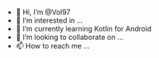 - 👋 Hi, I’m @Vol97
- 👀 I’m interested in ...
- 🌱 I’m currently learning Kotlin for Android
- 💞️ I’m looking to collaborate on ...
- 📫 How to reach me ...

<!---
Vol97/Vol97 is a ✨ special ✨ repository because its `README.md` (this file) appears on your GitHub profile.
You can click the Preview link to take a look at your changes.
--->
